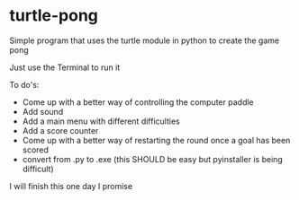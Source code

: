 # turtle-pong
Simple program that uses the turtle module in python to create the game pong

Just use the Terminal to run it



To do's:

  - Come up with a better way of controlling the computer paddle
  - Add sound
  - Add a main menu with different difficulties
  - Add a score counter
  - Come up with a better way of restarting the round once a goal has been scored
  - convert from .py to .exe (this SHOULD be easy but pyinstaller is being difficult)
    

I will finish this one day I promise
